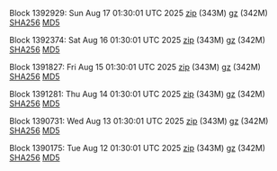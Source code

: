 Block 1392929: Sun Aug 17 01:30:01 UTC 2025 [zip](https://files.01coin.io/mainnet/2025-08-17/bootstrap.dat.zip) (343M) [gz](https://files.01coin.io/mainnet/2025-08-17/bootstrap.dat.tar.gz) (342M) [SHA256](https://files.01coin.io/mainnet/2025-08-17/sha256.txt) [MD5](https://files.01coin.io/mainnet/2025-08-17/md5.txt)

Block 1392374: Sat Aug 16 01:30:01 UTC 2025 [zip](https://files.01coin.io/mainnet/2025-08-16/bootstrap.dat.zip) (343M) [gz](https://files.01coin.io/mainnet/2025-08-16/bootstrap.dat.tar.gz) (342M) [SHA256](https://files.01coin.io/mainnet/2025-08-16/sha256.txt) [MD5](https://files.01coin.io/mainnet/2025-08-16/md5.txt)

Block 1391827: Fri Aug 15 01:30:01 UTC 2025 [zip](https://files.01coin.io/mainnet/2025-08-15/bootstrap.dat.zip) (343M) [gz](https://files.01coin.io/mainnet/2025-08-15/bootstrap.dat.tar.gz) (342M) [SHA256](https://files.01coin.io/mainnet/2025-08-15/sha256.txt) [MD5](https://files.01coin.io/mainnet/2025-08-15/md5.txt)

Block 1391281: Thu Aug 14 01:30:01 UTC 2025 [zip](https://files.01coin.io/mainnet/2025-08-14/bootstrap.dat.zip) (343M) [gz](https://files.01coin.io/mainnet/2025-08-14/bootstrap.dat.tar.gz) (342M) [SHA256](https://files.01coin.io/mainnet/2025-08-14/sha256.txt) [MD5](https://files.01coin.io/mainnet/2025-08-14/md5.txt)

Block 1390731: Wed Aug 13 01:30:01 UTC 2025 [zip](https://files.01coin.io/mainnet/2025-08-13/bootstrap.dat.zip) (343M) [gz](https://files.01coin.io/mainnet/2025-08-13/bootstrap.dat.tar.gz) (342M) [SHA256](https://files.01coin.io/mainnet/2025-08-13/sha256.txt) [MD5](https://files.01coin.io/mainnet/2025-08-13/md5.txt)

Block 1390175: Tue Aug 12 01:30:01 UTC 2025 [zip](https://files.01coin.io/mainnet/2025-08-12/bootstrap.dat.zip) (343M) [gz](https://files.01coin.io/mainnet/2025-08-12/bootstrap.dat.tar.gz) (342M) [SHA256](https://files.01coin.io/mainnet/2025-08-12/sha256.txt) [MD5](https://files.01coin.io/mainnet/2025-08-12/md5.txt)
